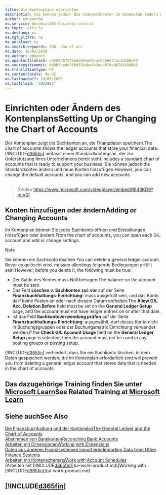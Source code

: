 ```yaml
---
title: Die Kontenpläne einrichten
description: Sie können jedoch die Standardkonten im Konenplan ändern und neue Konten hinzufügen
author: edupont04
ms.service: dynamics365-business-central
ms.topic: article
ms.devlang: na
ms.tgt_pltfrm: na
ms.workload: na
ms.search.keywords: COA, cha of acc
ms.date: 10/01/2020
ms.author: edupont
ms.openlocfilehash: cb588d67976a0eb6eee9cac9c66672ac3dd06c69
ms.sourcegitcommit: ddbb5cede750df1baba4b3eab8fbed6744b5b9d6
ms.translationtype: HT
ms.contentlocale: de-DE
ms.lasthandoff: 10/01/2020
ms.locfileid: "3922995"
---
```

# <a name="setting-up-or-changing-the-chart-of-accounts"></a><span data-ttu-id="40f18-103">Einrichten oder Ändern des Kontenplans</span><span class="sxs-lookup"><span data-stu-id="40f18-103">Setting Up or Changing the Chart of Accounts</span></span>
<span data-ttu-id="40f18-104">Der Kontenplan zeigt die Sachkonten an, die Finanzdaten speichern.</span><span class="sxs-lookup"><span data-stu-id="40f18-104">The chart of accounts shows the ledger accounts that store your financial data.</span></span> [!INCLUDE[d365fin](includes/d365fin_md.md)] <span data-ttu-id="40f18-105">umfasst einen Standardkontenplan, der zur Unterstützung Ihres Unternehmens bereit steht.</span><span class="sxs-lookup"><span data-stu-id="40f18-105">includes a standard chart of accounts that is ready to support your business.</span></span>
<span data-ttu-id="40f18-106">Sie können jedoch die Standardkonten ändern und neue Konten hinzufügen.</span><span class="sxs-lookup"><span data-stu-id="40f18-106">However, you can change the default accounts, and you can add new accounts.</span></span>
<br><br>  

> [!Video https://www.microsoft.com/videoplayer/embed/RE43KO9?rel=0]


## <a name="adding-or-changing-accounts"></a><span data-ttu-id="40f18-107">Konten hinzufügen oder ändern</span><span class="sxs-lookup"><span data-stu-id="40f18-107">Adding or Changing Accounts</span></span>
<span data-ttu-id="40f18-108">Im Kontenplan können Sie jedes Sachkonto öffnen und Einstellungen hinzufügen oder ändern.</span><span class="sxs-lookup"><span data-stu-id="40f18-108">From the chart of accounts, you can open each G/L account and add or change settings.</span></span>

> [!NOTE]  
>   <span data-ttu-id="40f18-109">Sie können ein Sachkonto löschen.</span><span class="sxs-lookup"><span data-stu-id="40f18-109">You can delete a general ledger account.</span></span> <span data-ttu-id="40f18-110">Bevor es gelöscht wird, müssen allerdings folgende Bedingungen erfüllt sein:</span><span class="sxs-lookup"><span data-stu-id="40f18-110">However, before you delete it, the following must be true:</span></span>  
>  
>   * <span data-ttu-id="40f18-111">Der Saldo des Kontos muss Null betragen.</span><span class="sxs-lookup"><span data-stu-id="40f18-111">The balance on the account must be zero.</span></span>  
>   * <span data-ttu-id="40f18-112">Das Feld **Löschen v. Sachkonten zul. vor** auf der Seite **Finanzbuchhaltungs-Einrichtung:** muss ausgefüllt sein, und das Konto darf keine Posten an oder nach diesem Datum enthalten.</span><span class="sxs-lookup"><span data-stu-id="40f18-112">The **Allow G/L Acc. Deletion Before** field must be set on the **General Ledger Setup** page, and the account must not have ledger entries on or after that date.</span></span>  
>   * <span data-ttu-id="40f18-113">Ist das Feld **Sachkontoverwendung prüfen** auf der Seite **Finanzbuchhaltungs-Einrichtung:** ausgewählt, darf dieses Konto nicht in Buchungsgruppen oder der Buchungsmatrix Einrichtung verwendet werden.</span><span class="sxs-lookup"><span data-stu-id="40f18-113">If the **Check G/L Account Usage** field on the **General Ledger Setup** page is selected, then the account must not be used in any posting groups or posting setup.</span></span>  

[!INCLUDE[d365fin](includes/d365fin_md.md)] <span data-ttu-id="40f18-114">verhindert, dass Sie ein Sachkonto löschen, in dem Daten gespeichert werden, die im Kontenplan erforderlich sind.</span><span class="sxs-lookup"><span data-stu-id="40f18-114">will prevent you from deleting a general ledger account that stores data that is needed in the chart of accounts.</span></span>  

## <a name="see-related-training-at-microsoft-learn"></a><span data-ttu-id="40f18-115">Das dazugehörige Training finden Sie unter [Microsoft Learn](/learn/modules/chart-accounts-dynamics-365-business-central/index)</span><span class="sxs-lookup"><span data-stu-id="40f18-115">See Related Training at [Microsoft Learn](/learn/modules/chart-accounts-dynamics-365-business-central/index)</span></span>

## <a name="see-also"></a><span data-ttu-id="40f18-116">Siehe auch</span><span class="sxs-lookup"><span data-stu-id="40f18-116">See Also</span></span>
[<span data-ttu-id="40f18-117">Die Finanzbuchhaltung und der Kontenplan</span><span class="sxs-lookup"><span data-stu-id="40f18-117">The General Ledger and the Chart of Accounts</span></span>](finance-general-ledger.md)  
[<span data-ttu-id="40f18-118">Abstimmen von Bankkonten</span><span class="sxs-lookup"><span data-stu-id="40f18-118">Reconciling Bank Accounts</span></span>](bank-manage-bank-accounts.md)  
[<span data-ttu-id="40f18-119">Arbeiten mit Dimensionen</span><span class="sxs-lookup"><span data-stu-id="40f18-119">Working with Dimensions</span></span>](finance-dimensions.md)  
[<span data-ttu-id="40f18-120">Daten aus anderen Finanzsystemen importieren</span><span class="sxs-lookup"><span data-stu-id="40f18-120">Importing Data from Other Finance Systems</span></span>](across-import-data-configuration-packages.md)  
[<span data-ttu-id="40f18-121">Arbeiten mit Kontenschemata</span><span class="sxs-lookup"><span data-stu-id="40f18-121">Work with Account Schedules</span></span>](bi-how-work-account-schedule.md)  
<span data-ttu-id="40f18-122">[Arbeiten mit [!INCLUDE[d365fin](includes/d365fin_md.md)]](ui-work-product.md)</span><span class="sxs-lookup"><span data-stu-id="40f18-122">[Working with [!INCLUDE[d365fin](includes/d365fin_md.md)]](ui-work-product.md)</span></span>  

## [!INCLUDE[d365fin](includes/free_trial_md.md)]
